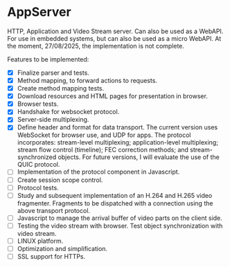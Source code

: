 # AppServer
HTTP, Application and Video Stream server. Can also be used as a WebAPI.
For use in embedded systems, but can also be used as a micro WebAPI.
At the moment, 27/08/2025, the implementation is not complete.

Features to be implemented:

- [X] Finalize parser and tests.
- [X] Method mapping, to forward actions to requests.
- [X] Create method mapping tests.
- [X] Download resources and HTML pages for presentation in browser.
- [X] Browser tests.
- [X] Handshake for websocket protocol.
- [X] Server-side multiplexing.
- [X] Define header and format for data transport. The current version uses WebSocket for browser use, and UDP for apps. The protocol incorporates: stream-level multiplexing; application-level multiplexing; stream flow control (timeline); FEC correction methods; and stream-synchronized objects. For future versions, I will evaluate the use of the QUIC protocol.
- [ ] Implementation of the protocol component in Javascript.
- [ ] Create session scope control.
- [ ] Protocol tests.
- [ ] Study and subsequent implementation of an H.264 and H.265 video fragmenter. Fragments to be dispatched with a connection using the above transport protocol.
- [ ] Javascript to manage the arrival buffer of video parts on the client side.
- [ ] Testing the video stream with browser. Test object synchronization with video stream.
- [ ] LINUX platform.
- [ ] Optimization and simplification.
- [ ] SSL support for HTTPs.
